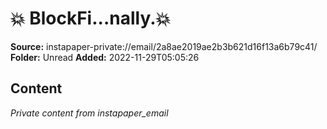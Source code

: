 # 💥 BlockFi...nally.💥

**Source:** instapaper-private://email/2a8ae2019ae2b3b621d16f13a6b79c41/
**Folder:** Unread
**Added:** 2022-11-29T05:05:26




## Content
*Private content from instapaper_email*
